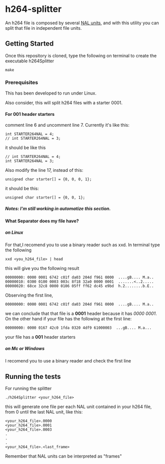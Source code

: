 # h264-splitter
An h264 file is composed by several [NAL units](http://gentlelogic.blogspot.com/2011/11/exploring-h264-part-2-h264-bitstream.html), and with this utility you can split that file in independent file units.

## Getting Started
Once this repository is cloned, type the following on terminal to create the executable h264Splitter

```
make
```

### Prerequisites

This has been developed to run under Linux.

Also consider, this will split h264 files with a starter 0001.
#### For 001 header starters
comment line 6 and uncomment line 7. Currently it's like this: 

```
int STARTER264NAL = 4;
// int STARTER264NAL = 3;
```
it should be like this
```
// int STARTER264NAL = 4;
int STARTER264NAL = 3;
```
Also modify the line 17, instead of this:

```
unsigned char starter[] = {0, 0, 0, 1};
```
it should be this:
```
unsigned char starter[] = {0, 0, 1};
```
##### Notes: I'm still working in automatize this section.
#### What Separator does my file have?
##### on Linux
For that,I recomend you to use a binary reader such as xxd. In terminal type the following
```
xxd <you_h264_file> | head
```
this will give you the following result
```
00000000: 0000 0001 6742 c01f da03 204d f961 0000  ....gB.... M.a..
00000010: 0300 0100 0003 003c 8f18 32a0 0000 0001  .......<..2.....
00000020: 68ce 32c8 0000 0106 05ff ff62 dc45 e9bd  h.2........b.E..
```
Observing the first line,
```
00000000: 0000 0001 6742 c01f da03 204d f961 0000  ....gB.... M.a..
```
we can conclude that that file is a **0001** header because it has *0000 0001*. On the other hand if your file has the following at the first line:
```
00000000: 0000 0167 42c0 1fda 0320 4df9 61000003  ...gB.... M.a...
```
your file has a **001** header starters
##### on Mc or Windows
I recomend you to use a binary reader and check the first line

## Running the tests
For running the splitter
```
./h264Splitter <your_h264_file>
```
this will generate one file per each NAL unit contained in your h264 file, from 0 until the last NAL unit, like this:

```
<your_h264_file>.0000
<your_h264_file>.0001
<your_h264_file>.0003
.
.
.
<your_h264_file>.<last_frame>
```
Remember that NAL units can be interpreted as "frames"

